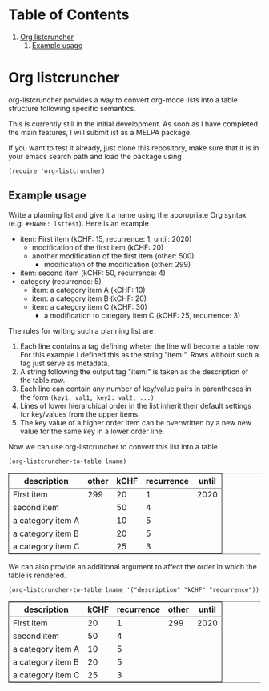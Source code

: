 
# Table of Contents

1.  [Org listcruncher](#org35a3980)
    1.  [Example usage](#org23bde50)


<a id="org35a3980"></a>

# Org listcruncher

org-listcruncher provides a way to convert org-mode lists into
a table structure following specific semantics.

This is currently still in the initial development. As soon as I have completed the
main features, I will submit ist as a MELPA package.

If you want to test it already, just clone this repository, make sure that it is
in your emacs search path and load the package using

    (require 'org-listcruncher)


<a id="org23bde50"></a>

## Example usage

Write a planning list and give it a name using the appropriate Org syntax (e.g. `#+NAME: lsttest`).
Here is an example

-   item: First item (kCHF: 15, recurrence: 1, until: 2020)
    -   modification of the first item (kCHF: 20)
    -   another modification of the first item (other: 500)
        -   modification of the modification (other: 299)
-   item: second item (kCHF: 50, recurrence: 4)
-   category (recurrence: 5)
    -   item: a category item A (kCHF: 10)
    -   item: a category item B (kCHF: 20)
    -   item: a category item C (kCHF: 30)
        -   a modification to category item C (kCHF: 25, recurrence: 3)

The rules for writing such a planning list are

1.  Each line contains a tag defining wheter the line will become a table row. For this
    example I defined this as the string "item:". Rows without such a tag just serve as
    metadata.
2.  A string following the output tag "item:" is taken as the description of the table row.
3.  Each line can contain any number of key/value pairs in parentheses in the form
    `(key1: val1, key2: val2, ...)`
4.  Lines of lower hierarchical order in the list inherit their default settings for key/values
    from the upper items.
5.  The key value of a higher order item can be overwritten by a new new value for the same key
    in a lower order line.

Now we can use org-listcruncher to convert this list into a table   

    (org-listcruncher-to-table lname)

<table border="2" cellspacing="0" cellpadding="6" rules="groups" frame="hsides">


<colgroup>
<col  class="org-left" />

<col  class="org-right" />

<col  class="org-right" />

<col  class="org-right" />

<col  class="org-right" />
</colgroup>
<thead>
<tr>
<th scope="col" class="org-left">description</th>
<th scope="col" class="org-right">other</th>
<th scope="col" class="org-right">kCHF</th>
<th scope="col" class="org-right">recurrence</th>
<th scope="col" class="org-right">until</th>
</tr>
</thead>

<tbody>
<tr>
<td class="org-left">First item</td>
<td class="org-right">299</td>
<td class="org-right">20</td>
<td class="org-right">1</td>
<td class="org-right">2020</td>
</tr>


<tr>
<td class="org-left">second item</td>
<td class="org-right">&#xa0;</td>
<td class="org-right">50</td>
<td class="org-right">4</td>
<td class="org-right">&#xa0;</td>
</tr>


<tr>
<td class="org-left">a category item A</td>
<td class="org-right">&#xa0;</td>
<td class="org-right">10</td>
<td class="org-right">5</td>
<td class="org-right">&#xa0;</td>
</tr>


<tr>
<td class="org-left">a category item B</td>
<td class="org-right">&#xa0;</td>
<td class="org-right">20</td>
<td class="org-right">5</td>
<td class="org-right">&#xa0;</td>
</tr>


<tr>
<td class="org-left">a category item C</td>
<td class="org-right">&#xa0;</td>
<td class="org-right">25</td>
<td class="org-right">3</td>
<td class="org-right">&#xa0;</td>
</tr>
</tbody>
</table>

We can also provide an additional argument to affect the order in which the table is rendered.

    (org-listcruncher-to-table lname '("description" "kCHF" "recurrence"))

<table border="2" cellspacing="0" cellpadding="6" rules="groups" frame="hsides">


<colgroup>
<col  class="org-left" />

<col  class="org-right" />

<col  class="org-right" />

<col  class="org-right" />

<col  class="org-right" />
</colgroup>
<thead>
<tr>
<th scope="col" class="org-left">description</th>
<th scope="col" class="org-right">kCHF</th>
<th scope="col" class="org-right">recurrence</th>
<th scope="col" class="org-right">other</th>
<th scope="col" class="org-right">until</th>
</tr>
</thead>

<tbody>
<tr>
<td class="org-left">First item</td>
<td class="org-right">20</td>
<td class="org-right">1</td>
<td class="org-right">299</td>
<td class="org-right">2020</td>
</tr>


<tr>
<td class="org-left">second item</td>
<td class="org-right">50</td>
<td class="org-right">4</td>
<td class="org-right">&#xa0;</td>
<td class="org-right">&#xa0;</td>
</tr>


<tr>
<td class="org-left">a category item A</td>
<td class="org-right">10</td>
<td class="org-right">5</td>
<td class="org-right">&#xa0;</td>
<td class="org-right">&#xa0;</td>
</tr>


<tr>
<td class="org-left">a category item B</td>
<td class="org-right">20</td>
<td class="org-right">5</td>
<td class="org-right">&#xa0;</td>
<td class="org-right">&#xa0;</td>
</tr>


<tr>
<td class="org-left">a category item C</td>
<td class="org-right">25</td>
<td class="org-right">3</td>
<td class="org-right">&#xa0;</td>
<td class="org-right">&#xa0;</td>
</tr>
</tbody>
</table>

